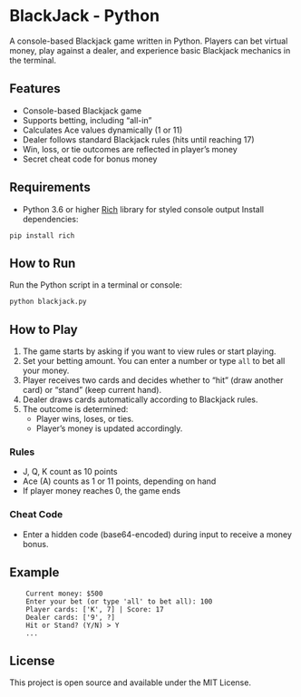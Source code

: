 # BlackJack - Python
A console-based Blackjack game written in Python. Players can bet virtual money, play against a dealer, and experience basic Blackjack mechanics in the terminal.
## Features
- Console-based Blackjack game
- Supports betting, including “all-in”
- Calculates Ace values dynamically (1 or 11)
- Dealer follows standard Blackjack rules (hits until reaching 17)
- Win, loss, or tie outcomes are reflected in player’s money
- Secret cheat code for bonus money
## Requirements
- Python 3.6 or higher
[Rich](https://pypi.org/project/rich/) library for styled console output
Install dependencies:
```
pip install rich
```
## How to Run
Run the Python script in a terminal or console:
```
python blackjack.py
```
## How to Play
1. The game starts by asking if you want to view rules or start playing.
2. Set your betting amount. You can enter a number or type `all` to bet all your money.
3. Player receives two cards and decides whether to “hit” (draw another card) or “stand” (keep current hand).
4. Dealer draws cards automatically according to Blackjack rules.
5. The outcome is determined:
    - Player wins, loses, or ties.
    - Player’s money is updated accordingly.
### Rules
- J, Q, K count as 10 points
- Ace (A) counts as 1 or 11 points, depending on hand
- If player money reaches 0, the game ends

### Cheat Code
- Enter a hidden code (base64-encoded) during input to receive a money bonus.

## Example
```
    Current money: $500
    Enter your bet (or type 'all' to bet all): 100
    Player cards: ['K', 7] | Score: 17
    Dealer cards: ['9', ?]
    Hit or Stand? (Y/N) > Y
    ...
```
## License
This project is open source and available under the MIT License.
